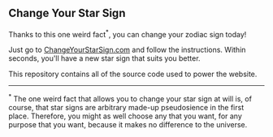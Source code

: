 ## Change Your Star Sign

Thanks to this one weird fact<sup>*</sup>, you can change your zodiac sign today!

Just go to [ChangeYourStarSign.com](https://changeyourstarsign.com/) and follow the instructions. Within seconds, you'll have a new star sign that suits you better.

This repository contains all of the source code used to power the website.

----

<sup>*</sup> The one weird fact that allows you to change your star sign at will is, of course, that star signs are arbitrary made-up pseudosience in the first place. Therefore, you might as well choose any that you want, for any purpose that you want, because it makes no difference to the universe.

